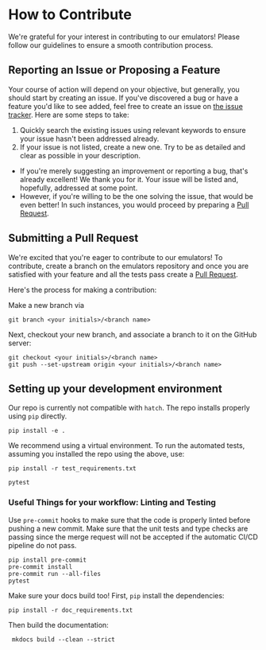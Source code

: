 # How to Contribute

We're grateful for your interest in contributing to our emulators! Please follow our guidelines to ensure a smooth contribution process.

## Reporting an Issue or Proposing a Feature

Your course of action will depend on your objective, but generally, you should start by creating an issue. If you've discovered a bug or have a feature you'd like to see added, feel free to create an issue on [the issue tracker](https://github.com/pasqal-io/emulators/issues). Here are some steps to take:

1. Quickly search the existing issues using relevant keywords to ensure your issue hasn't been addressed already.
2. If your issue is not listed, create a new one. Try to be as detailed and clear as possible in your description.

- If you're merely suggesting an improvement or reporting a bug, that's already excellent! We thank you for it. Your issue will be listed and, hopefully, addressed at some point.
- However, if you're willing to be the one solving the issue, that would be even better! In such instances, you would proceed by preparing a [Pull Request](#submitting-a-pull-request).

## Submitting a Pull Request

We're excited that you're eager to contribute to our emulators! To contribute, create a branch on the emulators repository and once you are satisfied with your feature and all the tests pass create a [Pull Request](https://github.com/pasqal-io/emulators/pulls).

Here's the process for making a contribution:

Make a new branch via

```shell
git branch <your initials>/<branch name>
```

Next, checkout your new branch, and associate a branch to it on the GitHub server:

```shell
git checkout <your initials>/<branch name>
git push --set-upstream origin <your initials>/<branch name>
```

## Setting up your development environment

Our repo is currently not compatible with `hatch`. The repo installs properly using `pip` directly.

```shell
pip install -e .
```

We recommend using a virtual environment.
To run the automated tests, assuming you installed the repo using the above, use:

```shell
pip install -r test_requirements.txt

pytest
```

### Useful Things for your workflow: Linting and Testing

Use `pre-commit` hooks to make sure that the code is properly linted before pushing a new commit. Make sure that the unit tests and type checks are passing since the merge request will not be accepted if the automatic CI/CD pipeline do not pass.

```shell
pip install pre-commit
pre-commit install
pre-commit run --all-files
pytest
```

Make sure your docs build too!
First, `pip` install the dependencies:
```shell
pip install -r doc_requirements.txt
```

Then build the documentation:

```shell
 mkdocs build --clean --strict
```
